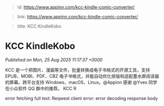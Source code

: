 > id: https://www.appinn.com/kcc-kindle-comic-converter/

> link: https://www.appinn.com/kcc-kindle-comic-converter/

> title: KCC KindleKobo

# KCC KindleKobo
_Published on Mon, 25 Aug 2025 11:17:37 +0000_

KCC 是一个把图片、漫画等文件，批量转换成电子书格式的开源工具，支持 EPUB、MOBI、PDF、CBZ 电子书格式，并能自动优化排版和适配墨水屏阅读器的屏幕。跨平台支持 Windows、macOS、Linux。@Appinn 感谢 @Yves 同学在小众软件 QQ 群中的推荐。 KCC R  
  

error fetching full text: Reqwest client error: error decoding response body

